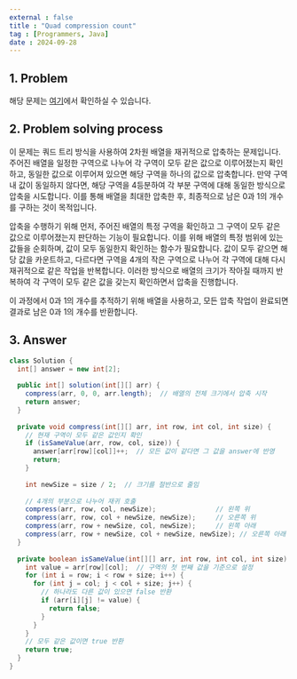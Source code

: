 ```yaml
---
external : false
title : "Quad compression count"
tag : [Programmers, Java]
date : 2024-09-28
---
```


## 1. Problem

해당 문제는 [여기](https://school.programmers.co.kr/learn/courses/30/lessons/68936)에서 확인하실 수 있습니다.

## 2. Problem solving process

이 문제는 쿼드 트리 방식을 사용하여 2차원 배열을 재귀적으로 압축하는 문제입니다. 주어진 배열을 일정한 구역으로 나누어 각 구역이 모두 같은 값으로 이루어졌는지 확인하고, 동일한 값으로 이루어져 있으면 해당 구역을 하나의 값으로 압축합니다. 만약 구역 내 값이 동일하지 않다면, 해당 구역을 4등분하여 각 부분 구역에 대해 동일한 방식으로 압축을 시도합니다. 이를 통해 배열을 최대한 압축한 후, 최종적으로 남은 0과 1의 개수를 구하는 것이 목적입니다.

압축을 수행하기 위해 먼저, 주어진 배열의 특정 구역을 확인하고 그 구역이 모두 같은 값으로 이루어졌는지 판단하는 기능이 필요합니다. 이를 위해 배열의 특정 범위에 있는 값들을 순회하며, 값이 모두 동일한지 확인하는 함수가 필요합니다. 값이 모두 같으면 해당 값을 카운트하고, 다르다면 구역을 4개의 작은 구역으로 나누어 각 구역에 대해 다시 재귀적으로 같은 작업을 반복합니다. 이러한 방식으로 배열의 크기가 작아질 때까지 반복하여 각 구역이 모두 같은 값을 갖는지 확인하면서 압축을 진행합니다.

이 과정에서 0과 1의 개수를 추적하기 위해 배열을 사용하고, 모든 압축 작업이 완료되면 결과로 남은 0과 1의 개수를 반환합니다.

## 3. Answer

```java
class Solution {
  int[] answer = new int[2];
  
  public int[] solution(int[][] arr) {
    compress(arr, 0, 0, arr.length);  // 배열의 전체 크기에서 압축 시작
    return answer;
  }
  
  private void compress(int[][] arr, int row, int col, int size) {
    // 현재 구역이 모두 같은 값인지 확인
    if (isSameValue(arr, row, col, size)) {
      answer[arr[row][col]]++;  // 모든 값이 같다면 그 값을 answer에 반영
      return;
    }
    
    int newSize = size / 2;  // 크기를 절반으로 줄임
    
    // 4개의 부분으로 나누어 재귀 호출
    compress(arr, row, col, newSize);               // 왼쪽 위
    compress(arr, row, col + newSize, newSize);     // 오른쪽 위
    compress(arr, row + newSize, col, newSize);     // 왼쪽 아래
    compress(arr, row + newSize, col + newSize, newSize); // 오른쪽 아래
  }
  
  private boolean isSameValue(int[][] arr, int row, int col, int size) {
    int value = arr[row][col];  // 구역의 첫 번째 값을 기준으로 설정
    for (int i = row; i < row + size; i++) {
      for (int j = col; j < col + size; j++) {
        // 하나라도 다른 값이 있으면 false 반환
        if (arr[i][j] != value) {
          return false;
        }
      }
    }
    // 모두 같은 값이면 true 반환
    return true;
  }
}
```
